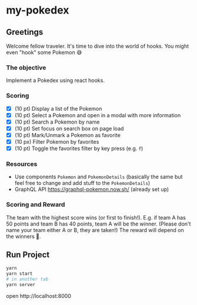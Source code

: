 # my-pokedex

## Greetings

Welcome fellow traveler. It's time to dive into the world of hooks. You might even "hook" some Pokemon 😅

### The objective

Implement a Pokedex using react hooks.

### Scoring

- [x] (10 pt) Display a list of the Pokemon
- [x] (10 pt) Select a Pokemon and open in a modal with more information
- [x] (10 pt) Search a Pokemon by name
- [x] (10 pt) Set focus on search box on page load
- [x] (10 pt) Mark/Unmark a Pokemon as favorite
- [x] (10 px) Filter Pokemon by favorites
- [x] (10 pt) Toggle the favorites filter by key press (e.g. `f`)

### Resources

- Use components `Pokemon` and `PokemonDetails` (basically the same but feel free to change and add stuff to the `PokemonDetails`)
- GraphQL API https://graphql-pokemon.now.sh/ (already set up)

### Scoring and Reward

The team with the highest score wins (or first to finish!). E.g. if team A has 50 points and team B has 40 points, team A will be the winner. (Please don't name your team either A or B, they are taken!) The reward will depend on the winners 🤷.

## Run Project

```sh
yarn
yarn start
# in another tab
yarn server
```

open http://localhost:8000
